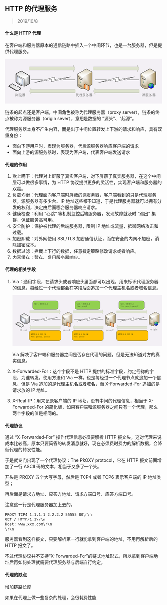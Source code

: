 ## HTTP 的代理服务

> 2019/10/8

#### 什么是 HTTP 代理

在客户端和服务器原本的通信链路中插入一个中间环节，也是一台服务器，但是提供代理服务。

![](../resource/image/28237ef93ce0ddca076d2dc19c16fdf9.png)

链条的起点还是客户端，中间角色被称为代理服务器（proxy server），链条的终点被称为源服务器（origin sever），意思是数据的 "源头"、“起源”。

代理服务器本身不产生内容，而是出于中间位置转发上下游的请求和响应，具有双重身份：

- 面向下游用户时，表现为服务器，代表源服务器响应客户端的请求
- 面向上游的源服务器时，表现为客户端，代表客户端发送请求

#### 代理的作用

1. 欺上瞒下：代理对上屏蔽了真实客户端，对下屏蔽了真实服务器，在这个中间层可以做很多事情，为 HTTP 协议提供更多的灵活性，实现客户端和服务器的双赢。
2. 负载均衡：代理面向客户端时屏蔽的源服务器，客户端看到的只是代理服务器，源服务器有多少台、IP 地址这些都不知道，于是代理服务器就可以拥有分发的权利，决定由后面哪台服务器响应请求。
3. 健康检查：利用 “心跳” 等机制监控后端服务器，发现故障就及时 “踢出” 集群，保证服务高可用。
4. 安全防护：保护被代理的后端服务器，限制 IP 地址或流量，抵御网络攻击和过载。
5. 加密卸载：对外网使用 SSL/TLS 加密通信认证，而在安全的内网不加密，消除加密成本。
6. 数据过滤：拦截上下行的数据，任意指定策略修改请求或者响应。
7. 内容缓存：暂存、复用服务器响应。

#### 代理的相关字段

1. Via：通用字段，在请求头或者响应头里面都可以出现，用来标识代理服务器的信息，每经过一个代理都会在字段后面追加一个代理主机名或者域名信息。

   ![](../resource/image/52a3bd760584972011f6be1a5258e2d7.png)

   Via 解决了客户端和服务器之间是否存在代理的问题，但是无法知道对方的真实信息。

2. X-Forwarded-For：这个字段不是 HTTP 提供的标准字段，约定俗称的字段，为谁转发，使用方法和 Via 一样，也是每经过一个代理节点就追加一个信息，但是 Via 追加的是代理主机名或者域名，而 X-Forwarded-For 追加的是请求放的 IP 地址。

3. X-Real-IP：用来记录客户端的 IP 地址，没有中间的代理信息，相当于 X-Forwarded-For 的简化版，如果客户端和源服务器之间只有一个代理，那么两个字段的值是相同的。

#### 代理协议

通过 “X-Forwarded-For” 操作代理信息必须要解析 HTTP 报文头，这对代理来说成本比较高，原本只要简答的转发消息就好，现在必须费时费力的解析数据，会降低代理的转发性能。

于是就专门出现了一个代理协议：The PROXY protocol，它在 HTTP 报文前面增加了一行 ASCII 码的文本，相当于又多了一个头。

开头是 PROXY 五个大写字母，然后是 TCP4 或者 TCP6 表示客户端的 IP 地址类型；

再后面是请求方地址、应答方地址、请求方端口号、应答方端口号。

注意这一行是代理服务器加上去的。

```http
PROXY TCP4 1.1.1.1 2.2.2.2 55555 80\r\n
GET / HTTP/1.1\r\n
Host: www.xxx.com\r\n
\r\n
```

服务器看到这样报文，只要解析第一行就能拿到客户端的地址，不用再解析后的 HTTP 报文了。

不过代理协议并不支持“X-Forwarded-For”的链式地址形式，所以拿到客户端地址后再如何处理就需要代理服务器与后端自行约定。

#### 代理的缺点

增加链路长度

如果在代理上做一些复杂的处理，会很耗费性能